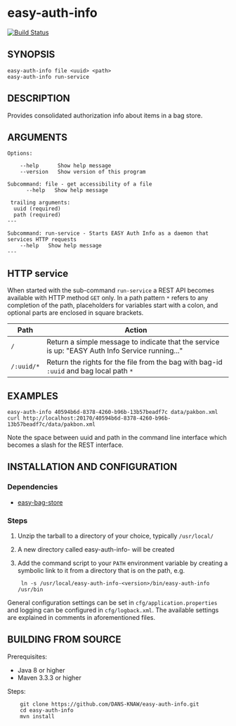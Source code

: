 easy-auth-info
===========
[![Build Status](https://travis-ci.org/DANS-KNAW/easy-auth-info.png?branch=master)](https://travis-ci.org/DANS-KNAW/easy-auth-info)


SYNOPSIS
--------

    easy-auth-info file <uuid> <path>
    easy-auth-info run-service

DESCRIPTION
-----------

Provides consolidated authorization info about items in a bag store.


ARGUMENTS
---------

    Options:

        --help      Show help message
        --version   Show version of this program

    Subcommand: file - get accessibility of a file
          --help   Show help message
    
     trailing arguments:
      uuid (required)
      path (required)
    ---
    
    Subcommand: run-service - Starts EASY Auth Info as a daemon that services HTTP requests
        --help   Show help message
    ---


HTTP service
------------

When started with the sub-command `run-service` a REST API becomes available with HTTP method `GET` only.
In a path pattern `*` refers to any completion of the path, placeholders for variables start with a colon,
and optional parts are enclosed in square brackets.

Path       | Action
-----------|------------------------------------
`/`        | Return a simple message to indicate that the service is up: "EASY Auth Info Service running..."
`/:uuid/*` | Return the rights for the file from the bag with bag-id `:uuid` and bag local path `*`


EXAMPLES
--------

    easy-auth-info 40594b6d-8378-4260-b96b-13b57beadf7c data/pakbon.xml
    curl http://localhost:20170/40594b6d-8378-4260-b96b-13b57beadf7c/data/pakbon.xml

Note the space between uuid and path in the command line interface which becomes a slash for the REST interface.


INSTALLATION AND CONFIGURATION
------------------------------


### Dependencies

* [easy-bag-store](https://github.com/DANS-KNAW/easy-bag-store/)


### Steps

1. Unzip the tarball to a directory of your choice, typically `/usr/local/`
2. A new directory called easy-auth-info-<version> will be created
3. Add the command script to your `PATH` environment variable by creating a symbolic link to it from a directory that is
   on the path, e.g. 
   
        ln -s /usr/local/easy-auth-info-<version>/bin/easy-auth-info /usr/bin



General configuration settings can be set in `cfg/application.properties` and logging can be configured
in `cfg/logback.xml`. The available settings are explained in comments in aforementioned files.


BUILDING FROM SOURCE
--------------------

Prerequisites:

* Java 8 or higher
* Maven 3.3.3 or higher

Steps:

        git clone https://github.com/DANS-KNAW/easy-auth-info.git
        cd easy-auth-info
        mvn install
